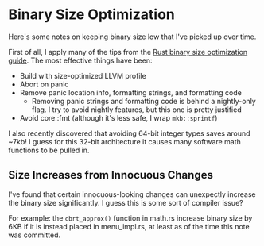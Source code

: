 # Binary Size Optimization

Here's some notes on keeping binary size low that I've picked up over time.

First of all, I apply many of the tips from the [Rust binary size optimization guide](https://github.com/johnthagen/min-sized-rust). The most effective things have been:

- Build with size-optimized LLVM profile
- Abort on panic
- Remove panic location info, formatting strings, and formatting code
  - Removing panic strings and formatting code is behind a nightly-only flag. I try to avoid nightly features, but this one is pretty justified
- Avoid core::fmt (although it's less safe, I wrap `mkb::sprintf`)

I also recently discovered that avoiding 64-bit integer types saves around ~7kb! I guess for this 32-bit architecture it causes many software math functions to be pulled in.

## Size Increases from Innocuous Changes

I've found that certain innocuous-looking changes can unexpectly increase the binary size significantly. I guess this is some sort of compiler issue?

For example: the `cbrt_approx()` function in math.rs increase binary size by 6KB if it is instead placed in menu_impl.rs, at least as of the time this note was committed.
